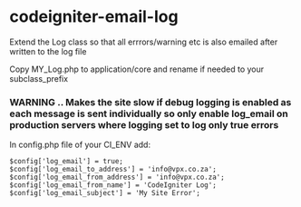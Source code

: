 # codeigniter-email-log

Extend the Log class so that all errrors/warning etc is also emailed after written to the log file

Copy MY_Log.php to application/core and rename if needed to your subclass_prefix

### WARNING .. Makes the site slow if debug logging is enabled as each message is sent individually so only enable log_email on production servers where logging set to log only true errors

In config.php file of your CI_ENV add:
```
$config['log_email'] = true;  
$config['log_email_to_address'] = 'info@vpx.co.za';  
$config['log_email_from_address'] = 'info@vpx.co.za';  
$config['log_email_from_name'] = 'CodeIgniter Log';  
$config['log_email_subject'] = 'My Site Error';  
```
